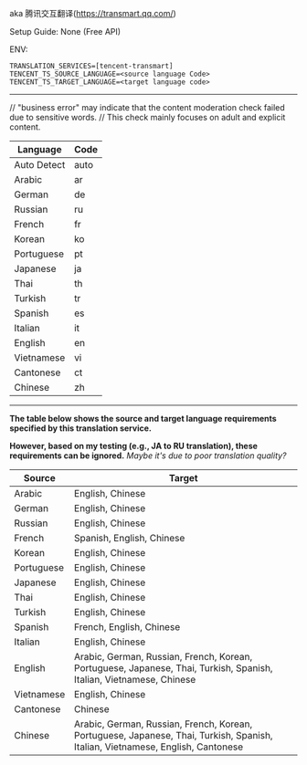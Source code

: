 aka 腾讯交互翻译(https://transmart.qq.com/)

Setup Guide: None (Free API)

ENV:
```
TRANSLATION_SERVICES=[tencent-transmart]
TENCENT_TS_SOURCE_LANGUAGE=<source language Code>
TENCENT_TS_TARGET_LANGUAGE=<target language code>
```
---

// "business error" may indicate that the content moderation check failed due to sensitive words.
// This check mainly focuses on adult and explicit content.

| Language    | Code |
| ----------- | ---- |
| Auto Detect | auto |
| Arabic      | ar   |
| German      | de   |
| Russian     | ru   |
| French      | fr   |
| Korean      | ko   |
| Portuguese  | pt   |
| Japanese    | ja   |
| Thai        | th   |
| Turkish     | tr   |
| Spanish     | es   |
| Italian     | it   |
| English     | en   |
| Vietnamese  | vi   |
| Cantonese   | ct   |
| Chinese     | zh   |

---

**The table below shows the source and target language requirements specified by this translation service.**

**However, based on my testing (e.g., JA to RU translation), these requirements can be ignored.**
_Maybe it's due to poor translation quality?_

| Source     | Target                                                       |
| ---------- | ------------------------------------------------------------ |
| Arabic     | English, Chinese                                             |
| German     | English, Chinese                                             |
| Russian    | English, Chinese                                             |
| French     | Spanish, English, Chinese                                    |
| Korean     | English, Chinese                                             |
| Portuguese | English, Chinese                                             |
| Japanese   | English, Chinese                                             |
| Thai       | English, Chinese                                             |
| Turkish    | English, Chinese                                             |
| Spanish    | French, English, Chinese                                     |
| Italian    | English, Chinese                                             |
| English    | Arabic, German, Russian, French,  Korean, Portuguese, Japanese, Thai, Turkish, Spanish, Italian, Vietnamese,  Chinese |
| Vietnamese | English, Chinese                                             |
| Cantonese  | Chinese                                                      |
| Chinese    | Arabic, German, Russian, French,  Korean, Portuguese, Japanese, Thai, Turkish, Spanish, Italian, Vietnamese,  English, Cantonese |
